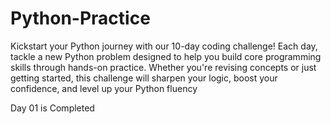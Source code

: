 # Python-Practice
Kickstart your Python journey with our 10-day coding challenge! Each day, tackle a new Python problem designed to help you build core programming skills through hands-on practice. Whether you're revising concepts or just getting started, this challenge will sharpen your logic, boost your confidence, and level up your Python fluency 

Day 01 is Completed